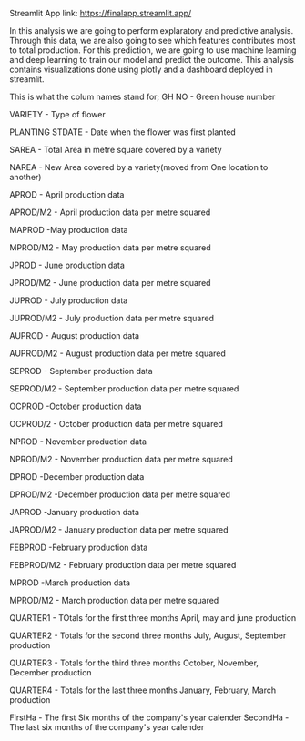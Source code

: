 Streamlit App link: https://finalapp.streamlit.app/



In this analysis we are going to perform explaratory and predictive analysis. Through this data, we are also going to see which features contributes most to total production. For this prediction, we are going to use machine learning and deep learning to train our model and predict the outcome. This analysis contains visualizations done using plotly and a dashboard deployed in streamlit. 

This is what the colum names stand for;
GH NO - Green house number

VARIETY - Type of flower

PLANTING STDATE - Date when the flower was first planted

SAREA - Total Area in metre square covered by a variety

NAREA - New Area covered by a variety(moved from One location to another)

APROD - April production data

APROD/M2 - April production data per metre squared

MAPROD -May production data

MPROD/M2 - May production data per metre squared

JPROD - June production data

JPROD/M2 - June production data per metre squared

JUPROD - July production data

JUPROD/M2 - July production data per metre squared

AUPROD - August production data

AUPROD/M2 - August production data per metre squared

SEPROD - September production data

SEPROD/M2 - September production data per metre squared

OCPROD -October production data

OCPROD/2 - October production data per metre squared

NPROD - November production data

NPROD/M2 - November production data per metre squared

DPROD -December production data

DPROD/M2 -December production data per metre squared

JAPROD -January production data

JAPROD/M2 - January production data per metre squared

FEBPROD -February production data

FEBPROD/M2 - February production data per metre squared

MPROD -March production data

MPROD/M2 - March production data per metre squared

QUARTER1 - TOtals for the first three months April, may and june production

QUARTER2 - Totals for the second three months July, August, September production

QUARTER3 - Totals for the third three months October, November, December production

QUARTER4 - Totals for the last three months January, February, March production

FirstHa - The first Six months of the company's year calender
SecondHa - The last six months of the company's year calender
